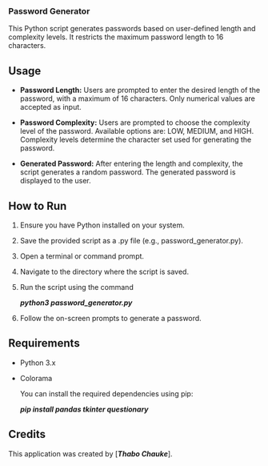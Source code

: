 ### Password Generator

This Python script generates passwords based on user-defined length and complexity levels. It restricts the maximum password length to 16 characters.


## Usage

- **Password Length:**
    Users are prompted to enter the desired length of the password, with a maximum of 16 characters.
    Only numerical values are accepted as input.

- **Password Complexity:**
    Users are prompted to choose the complexity level of the password.
    Available options are: LOW, MEDIUM, and HIGH.
    Complexity levels determine the character set used for generating the password.

- **Generated Password:**
    After entering the length and complexity, the script generates a random password.
    The generated password is displayed to the user.

## How to Run

1. Ensure you have Python installed on your system.
2. Save the provided script as a .py file (e.g., password_generator.py).
3. Open a terminal or command prompt.
4. Navigate to the directory where the script is saved.
5. Run the script using the command

    ***python3 password_generator.py***

6. Follow the on-screen prompts to generate a password.

## Requirements

- Python 3.x
- Colorama

    You can install the required dependencies using pip:

    ***pip install pandas tkinter questionary***


## Credits

This application was created by [***Thabo Chauke***].